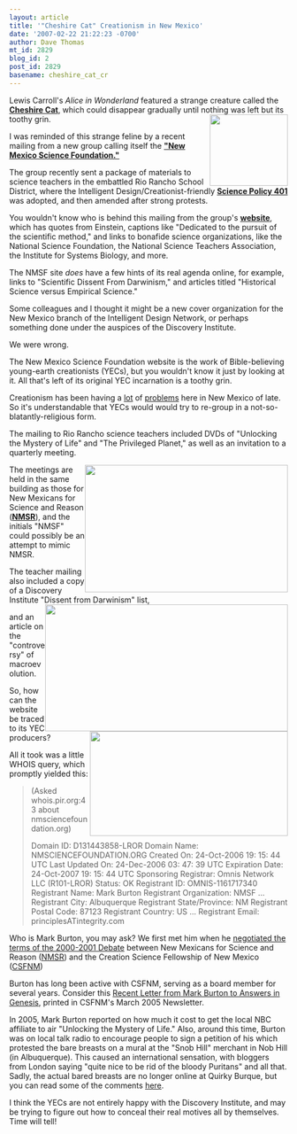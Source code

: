 ```yaml
---
layout: article
title: '"Cheshire Cat" Creationism in New Mexico'
date: '2007-02-22 21:22:23 -0700'
author: Dave Thomas
mt_id: 2829
blog_id: 2
post_id: 2829
basename: cheshire_cat_cr
---
```

Lewis Carroll's _Alice in Wonderland_ featured a strange creature called the [**Cheshire Cat**](http://en.wikipedia.org/wiki/Cheshire_cat), which could disappear gradually until nothing was left but its toothy grin.
<img src="http://www.nmsr.org/cheshire.jpg" alt="" width="141" height="129" style="float:right;" />

I was reminded of this strange feline by a recent mailing from a new group calling itself the [**"New Mexico Science Foundation."**](http://www.nmsciencefoundation.org/)

The group recently sent a package of materials to science teachers in the embattled Rio Rancho School District, where the Intelligent Design/Creationist-friendly [**Science Policy 401**](http://www.nmsr.org/riorncho.htm) was adopted, and then amended after strong protests. 

You wouldn't know who is behind this mailing from the group's [**website**](http://www.nmsciencefoundation.org/), which has quotes from Einstein, captions like "Dedicated to the pursuit of the scientific method," and links to bonafide science organizations, like the National Science Foundation, the National Science Teachers Association, the Institute for Systems Biology, and more.

The NMSF site _does_ have a few hints of its real agenda online, for example, links to "Scientific Dissent From Darwinism," and articles titled "Historical Science versus Empirical Science." 

Some colleagues and I thought it might be a new cover organization for the New Mexico branch of the Intelligent Design Network, or perhaps something done under the auspices of the Discovery Institute.

We were wrong.

The New Mexico Science Foundation website is the work of Bible-believing young-earth creationists (YECs), but you wouldn't know it just by looking at it.  All that's left of its original YEC incarnation is a toothy grin.

Creationism has been having a [lot](/archives/2007/02/2nd-creationism.html) of [problems](/archives/2007/01/creationism-mea.html) here in New Mexico of late.  So it's understandable that YECs would would try to re-group in a not-so-blatantly-religious form.

The mailing to Rio Rancho science teachers included DVDs of "Unlocking the Mystery of Life" and "The Privileged Planet," as well as an invitation to a quarterly meeting.

<img src="http://www.nmsr.org/nmsf.jpg" alt="" width="367" height="230" style="float:right;" />

The meetings are held in the same building as those for New Mexicans for Science and Reason ([**NMSR**](http://www.nmsr.org/meetings.htm)), and the initials "NMSF" could possibly be an attempt to mimic NMSR.

The teacher mailing also included a copy of a Discovery Institute "Dissent from Darwinism" list, 
<img src="http://www.nmsr.org/nmsf2.jpg" alt="" width="439" height="229" style="float:right;" />

and an article on the "controversy" of macroevolution.
<img src="http://www.nmsr.org/nmsf3.jpg" alt="" width="358" height="189" style="float:right;" />

So, how can the website be traced to its YEC producers?  

All it took was a little WHOIS query, which promptly yielded this:


> (Asked whois.pir.org:43 about nmsciencefoundation.org)
> 
> Domain ID: D131443858-LROR 
> Domain Name: NMSCIENCEFOUNDATION.ORG 
> Created On: 24-Oct-2006 19: 15: 44 UTC 
> Last Updated On: 24-Dec-2006 03: 47: 39 UTC 
> Expiration Date: 24-Oct-2007 19: 15: 44 UTC 
> Sponsoring Registrar: Omnis Network LLC (R101-LROR) 
> Status: OK 
> Registrant ID: OMNIS-1161717340 
> Registrant Name: Mark Burton 
> Registrant Organization: NMSF 
> ...
> Registrant City: Albuquerque 
> Registrant State/Province: NM 
> Registrant Postal Code: 87123 
> Registrant Country: US 
> ...
> Registrant Email: principlesATintegrity.com

Who is Mark Burton, you may ask?  We first met him when he [negotiated the terms of the 2000-2001 Debate](http://www.nmsr.org/debate_0.htm) between New Mexicans for Science and Reason ([NMSR](http://www.nmsr.org)) and the Creation Science Fellowship of New Mexico ([CSFNM](http://www.creationsciencenm.org/index.html))

Burton has long been active with CSFNM, serving as a board member for several years.  Consider this [Recent Letter from Mark Burton to Answers in Genesis](http://www.creationsciencenm.org/news/0503.htm), printed in CSFNM's March 2005 Newsletter.

In 2005, Mark Burton reported on how much it cost to get the local NBC affiliate to air "Unlocking the Mystery of Life."  Also, around this time, Burton was on local talk radio to encourage people to sign a petition of his which protested the bare breasts on a mural at the "Snob Hill" merchant in Nob Hill (in Albuquerque).  This caused an international sensation, with bloggers from London saying "quite nice to be rid of the bloody Puritans" and all that.  Sadly, the actual bared breasts are no longer online at Quirky Burque, but you can read some of the comments [here](http://www.nmsr.org/nmsr2005.htm#mburton).

I think the YECs are not entirely happy with the Discovery Institute, and may be trying to figure out how to conceal their real motives all by themselves. Time will tell!

